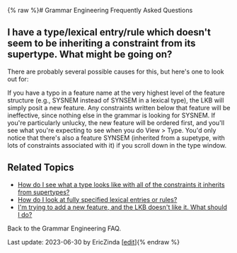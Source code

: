 {% raw %}# Grammar Engineering Frequently Asked Questions

## I have a type/lexical entry/rule which doesn't seem to be inheriting a constraint from its supertype. What might be going on?

There are probably several possible causes for this, but here's one to
look out for:

If you have a typo in a feature name at the very highest level of the
feature structure (e.g., SYSNEM instead of SYNSEM in a lexical type),
the LKB will simply posit a new feature. Any constraints written below
that feature will be ineffective, since nothing else in the grammar is
looking for SYSNEM. If you're particularly unlucky, the new feature will
be ordered first, and you'll see what you're expecting to see when you
do View &gt; Type. You'd only notice that there's also a feature SYNSEM
(inherited from a supetype, with lots of constraints associated with it)
if you scroll down in the type window.

## Related Topics

- [How do I see what a type looks like with all of the constraints it
inherits from supertypes?](https://delph-in.github.io/docs/matrix/GeFaqExpandedType)
- [How do I look at fully specified lexical entries or
rules?](https://delph-in.github.io/docs/matrix/GeFaqViewEntry)
- [I'm trying to add a new feature, and the LKB doesn't like it. What
should I do?](https://delph-in.github.io/docs/matrix/GeFaqNewFeature)

Back to the Grammar Engineering FAQ.

Last update: 2023-06-30 by EricZinda [[edit](https://github.com/delph-in/docs/wiki/GeFaqConfusingTypo/_edit)]{% endraw %}
